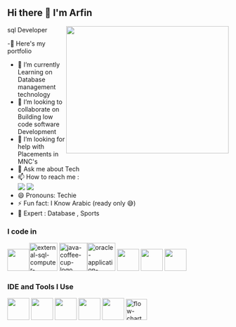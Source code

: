 ## Hi there 👋 I'm Arfin

sql Developer
<img align="right" width="370" height="290" src="https://i.pinimg.com/originals/47/f0/34/47f0342cec72b800463bf003eac1257e.gif">

 -🔭 Here's my portfolio<!-- -(https://hajeeth.github.io/Ahamed_Riz_Portfolio)                                                  -->
- 🌱 I’m currently Learning on Database management technology 
- 👯 I’m looking to collaborate on Building low code software Development
- 🤔 I’m looking for help with Placements in MNC's 
- 💬 Ask me about Tech
- 📫 How to reach me :
<br /> [<img src="https://img.shields.io/badge/instagram-1DA1F2?style=for-the-badge&logo=instagram&logoColor=purple" />](https://www.instagram.com/arfin_mohamed27/) [<img src="https://img.shields.io/badge/LinkedIn-0077B5?style=for-the-badge&logo=linkedin&logoColor=white" />](https://www.linkedin.com/in/mohd27/) 
- 😄 Pronouns: Techie
- ⚡ Fun fact: I Know Arabic (ready only 😅)
- 🔧 Expert : Database , Sports

### I code in
  <img height="50" width="50" src="https://img.icons8.com/color/48/000000/oracle-logo.png" /><img width="64" height="64" src="https://img.icons8.com/external-flaticons-lineal-color-flat-icons/64/external-sql-computer-programming-flaticons-lineal-color-flat-icons.png" alt="external-sql-computer-programming-flaticons-lineal-color-flat-icons"/> <img width="64" height="64" src="https://img.icons8.com/fluency/64/java-coffee-cup-logo.png" alt="java-coffee-cup-logo"/><img width="64" height="64" src="https://img.icons8.com/plasticine/100/oracle-application-express.png" alt="oracle-application-express"/> 
<img height="50" width="50" src="https://img.icons8.com/color/48/000000/python.png" />  <img height="50" width="50" src="https://img.icons8.com/color/48/000000/mysql-logo.png"/> <img height="50" width="50" src="https://img.icons8.com/color/48/000000/mongodb.png"/>

### IDE and Tools I Use
<img height="50" width="50" src="https://img.icons8.com/color/48/000000/visual-studio-code-2019.png"/> <img height="50" width="50" src="https://img.icons8.com/color/50/000000/git.png"/> <img height="50" width="50" src="https://img.icons8.com/color/48/000000/github.png"/>   <img height="50" width="50" src="https://img.icons8.com/color/48/000000/figma--v1.png"/> <img height="50" width="50" src="https://img.icons8.com/color/48/000000/canva.png"/>
<img width="48" height="48" src="https://img.icons8.com/color-glass/48/flow-chart.png" alt="flow-chart"/>
